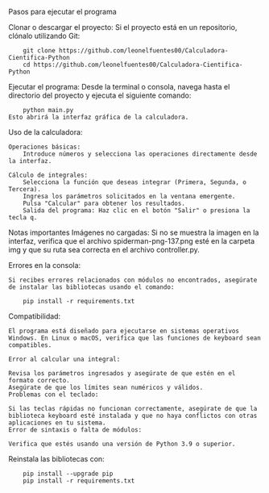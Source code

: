 Pasos para ejecutar el programa

Clonar o descargar el proyecto: 
    Si el proyecto está en un repositorio, clónalo utilizando Git:

        git clone https://github.com/leonelfuentes00/Calculadora-Cientifica-Python
        cd https://github.com/leonelfuentes00/Calculadora-Cientifica-Python

Ejecutar el programa: 
    Desde la terminal o consola, navega hasta el directorio del proyecto y ejecuta el siguiente comando:

        python main.py
    Esto abrirá la interfaz gráfica de la calculadora.

Uso de la calculadora:

    Operaciones básicas: 
        Introduce números y selecciona las operaciones directamente desde la interfaz.

    Cálculo de integrales:
        Selecciona la función que deseas integrar (Primera, Segunda, o Tercera).
        Ingresa los parámetros solicitados en la ventana emergente.
        Pulsa "Calcular" para obtener los resultados.
        Salida del programa: Haz clic en el botón "Salir" o presiona la tecla q.

Notas importantes
    Imágenes no cargadas: Si no se muestra la imagen en la interfaz, verifica que el archivo spiderman-png-137.png esté en la carpeta img y que su ruta sea correcta en el archivo controller.py.

Errores en la consola:

    Si recibes errores relacionados con módulos no encontrados, asegúrate de instalar las bibliotecas usando el comando:

        pip install -r requirements.txt

Compatibilidad:

    El programa está diseñado para ejecutarse en sistemas operativos Windows. En Linux o macOS, verifica que las funciones de keyboard sean compatibles.

    Error al calcular una integral:

    Revisa los parámetros ingresados y asegúrate de que estén en el formato correcto.
    Asegúrate de que los límites sean numéricos y válidos.
    Problemas con el teclado:

    Si las teclas rápidas no funcionan correctamente, asegúrate de que la biblioteca keyboard esté instalada y que no haya conflictos con otras aplicaciones en tu sistema.
    Error de sintaxis o falta de módulos:

    Verifica que estés usando una versión de Python 3.9 o superior.

Reinstala las bibliotecas con:

        pip install --upgrade pip
        pip install -r requirements.txt